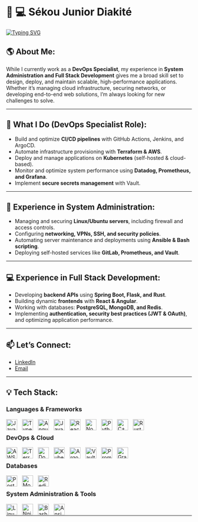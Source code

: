 #  :man: :computer: Sékou Junior Diakité 

[![Typing SVG](https://readme-typing-svg.demolab.com/?lines=Digital+Creator)](https://git.io/typing-svg)


  
## 🌎 **About Me:**  
While I currently work as a **DevOps Specialist**, my experience in **System Administration and Full Stack Development** gives me a broad skill set to design, deploy, and maintain scalable, high-performance applications. Whether it’s managing cloud infrastructure, securing networks, or developing end-to-end web solutions, I’m always looking for new challenges to solve.  

---

## 🚀 **What I Do (DevOps Specialist Role):**  
- Build and optimize **CI/CD pipelines** with GitHub Actions, Jenkins, and ArgoCD.  
- Automate infrastructure provisioning with **Terraform & AWS**.  
- Deploy and manage applications on **Kubernetes** (self-hosted & cloud-based).  
- Monitor and optimize system performance using **Datadog, Prometheus, and Grafana**.  
- Implement **secure secrets management** with Vault.  

---

## 🔧 **Experience in System Administration:**  
- Managing and securing **Linux/Ubuntu servers**, including firewall and access controls.  
- Configuring **networking, VPNs, SSH, and security policies**.  
- Automating server maintenance and deployments using **Ansible & Bash scripting**.  
- Deploying self-hosted services like **GitLab, Prometheus, and Vault**.  

---

## 💻 **Experience in Full Stack Development:**  
- Developing **backend APIs** using **Spring Boot, Flask, and Rust**.  
- Building dynamic **frontends** with **React & Angular**.  
- Working with databases: **PostgreSQL, MongoDB, and Redis**.  
- Implementing **authentication, security best practices (JWT & OAuth)**, and optimizing application performance.  

---

## 📫 **Let’s Connect:**  
- [LinkedIn](https://www.linkedin.com/in/s%C3%A9kou-junior-diakite/)  
- [Email](mailto:juniordiakite@hotmail.fr)  

---

## 💡 **Tech Stack:**  
### **Languages & Frameworks**  
<img align="left" alt="Java" width="30px" style="padding-right:10px;" src="https://cdn.jsdelivr.net/gh/devicons/devicon/icons/java/java-original.svg"/>
<img align="left" alt="TypeScript" width="30px" style="padding-right:10px;" src="https://cdn.jsdelivr.net/gh/devicons/devicon/icons/typescript/typescript-plain.svg" />
<img align="left" alt="Angular" width="30px" style="padding-right:10px;" src="https://cdn.jsdelivr.net/gh/devicons/devicon/icons/angularjs/angularjs-plain.svg" />
<img align="left" alt="JavaScript" width="30px" style="padding-right:10px;" src="https://cdn.jsdelivr.net/gh/devicons/devicon/icons/javascript/javascript-plain.svg" />
<img align="left" alt="React" width="30px" style="padding-right:10px;" src="https://cdn.jsdelivr.net/gh/devicons/devicon/icons/react/react-original.svg" />
<img align="left" alt="NodeJS" width="30px" style="padding-right:10px;" src="https://cdn.jsdelivr.net/gh/devicons/devicon/icons/nodejs/nodejs-original.svg" />
<img align="left" alt="Python" width="30px" style="padding-right:10px;" src="https://cdn.jsdelivr.net/gh/devicons/devicon/icons/python/python-plain.svg" />
<img align="left" alt="C++" width="30px" style="padding-right:10px;" src="https://cdn.jsdelivr.net/gh/devicons/devicon/icons/cplusplus/cplusplus-line.svg" />
<img align="left" alt="Rust" width="30px" style="padding-right:10px;" src="https://cdn.jsdelivr.net/gh/devicons/devicon/icons/rust/rust-original.svg" />
<br/>

### **DevOps & Cloud**  
<img align="left" alt="AWS" width="30px" style="padding-right:10px;" src="https://cdn.jsdelivr.net/gh/simple-icons/simple-icons/icons/amazonaws.svg" />
<img align="left" alt="Terraform" width="30px" style="padding-right:10px;" src="https://cdn.jsdelivr.net/gh/devicons/devicon/icons/terraform/terraform-original.svg" />
<img align="left" alt="Docker" width="30px" style="padding-right:10px;" src="https://cdn.jsdelivr.net/gh/devicons/devicon/icons/docker/docker-original.svg" />
<img align="left" alt="Kubernetes" width="30px" style="padding-right:10px;" src="https://cdn.jsdelivr.net/gh/devicons/devicon/icons/kubernetes/kubernetes-plain.svg" />
<img align="left" alt="ArgoCD" width="30px" style="padding-right:10px;" src="https://cdn.jsdelivr.net/gh/devicons/devicon/icons/argocd/argocd-original.svg" />
<img align="left" alt="Vault" width="30px" style="padding-right:10px;" src="https://cdn.jsdelivr.net/gh/devicons/devicon/icons/vault/vault-original.svg" />
<img align="left" alt="Prometheus" width="30px" style="padding-right:10px;" src="https://cdn.jsdelivr.net/gh/devicons/devicon/icons/prometheus/prometheus-original.svg" />
<img align="left" alt="Grafana" width="30px" style="padding-right:10px;" src="https://cdn.jsdelivr.net/gh/devicons/devicon/icons/grafana/grafana-original.svg" />
<br/>

### **Databases**  
<img align="left" alt="PostgreSQL" width="30px" style="padding-right:10px;" src="https://cdn.jsdelivr.net/gh/devicons/devicon/icons/postgresql/postgresql-original.svg" />
<img align="left" alt="MongoDB" width="30px" style="padding-right:10px;" src="https://cdn.jsdelivr.net/gh/devicons/devicon/icons/mongodb/mongodb-original.svg" />
<img align="left" alt="Redis" width="30px" style="padding-right:10px;" src="https://cdn.jsdelivr.net/gh/devicons/devicon/icons/redis/redis-original.svg" />
<br/>

### **System Administration & Tools**  
<img align="left" alt="Linux" width="30px" style="padding-right:10px;" src="https://cdn.jsdelivr.net/gh/devicons/devicon/icons/linux/linux-original.svg" />
<img align="left" alt="Nginx" width="30px" style="padding-right:10px;" src="https://cdn.jsdelivr.net/gh/devicons/devicon/icons/nginx/nginx-original.svg" />
<img align="left" alt="Bash" width="30px" style="padding-right:10px;" src="https://cdn.jsdelivr.net/gh/devicons/devicon/icons/bash/bash-original.svg" />
<img align="left" alt="Ansible" width="30px" style="padding-right:10px;" src="https://cdn.jsdelivr.net/gh/devicons/devicon/icons/ansible/ansible-original.svg" />
<br/>

---
